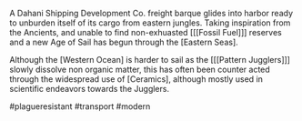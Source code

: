 A Dahani Shipping Development Co. freight barque glides into harbor ready to unburden itself of its cargo from eastern jungles. Taking inspiration from the Ancients, and unable to find non-exhuasted [[[Fossil Fuel]]] reserves and a new Age of Sail has begun through the [Eastern Seas].

Although the  [Western Ocean] is harder to sail as the [[[Pattern Jugglers]]] slowly dissolve non organic matter, this has often been counter acted through the widespread use of [Ceramics], although mostly used in scientific endeavors towards the Jugglers.

#plagueresistant #transport #modern